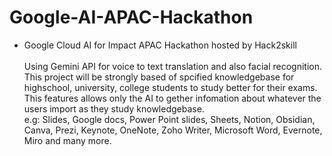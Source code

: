 # Google-AI-APAC-Hackathon
- Google Cloud AI for Impact APAC Hackathon hosted by Hack2skill<br><br>
Using Gemini API for voice to text translation and also facial recognition.<br>
This project will be strongly based of spcified knowledgebase for highschool, university, college students to study better for their exams.<br>
This features allows only the AI to gether infomation about whatever the users import as they study knowledgebase.<br>
e.g: Slides, Google docs, Power Point slides, Sheets, Notion, Obsidian, Canva, Prezi, Keynote, OneNote, Zoho Writer, Microsoft Word, Evernote, Miro and many more.<br>
